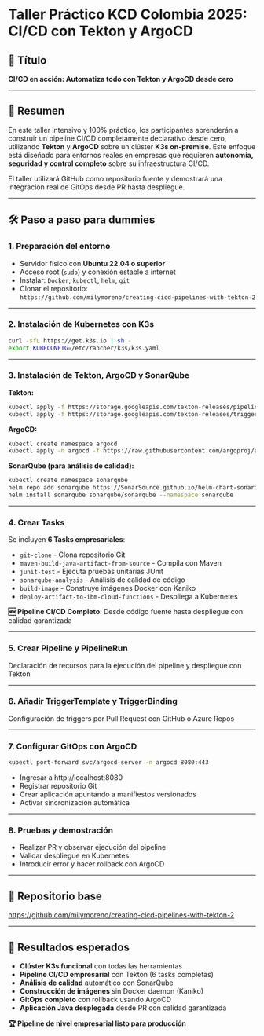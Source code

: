 # Taller Práctico KCD Colombia 2025: CI/CD con Tekton y ArgoCD

## 🎯 Título

**CI/CD en acción: Automatiza todo con Tekton y ArgoCD desde cero**

---

## 🧩 Resumen

En este taller intensivo y 100% práctico, los participantes aprenderán a construir un pipeline CI/CD completamente declarativo desde cero, utilizando **Tekton** y **ArgoCD** sobre un clúster **K3s on-premise**. Este enfoque está diseñado para entornos reales en empresas que requieren **autonomía, seguridad y control completo** sobre su infraestructura CI/CD. 

El taller utilizará GitHub como repositorio fuente y demostrará una integración real de GitOps desde PR hasta despliegue.

---

## 🛠️ Paso a paso para dummies

### 1. Preparación del entorno

- Servidor físico con **Ubuntu 22.04 o superior**
- Acceso root (`sudo`) y conexión estable a internet
- Instalar: `Docker`, `kubectl`, `helm`, `git`
- Clonar el repositorio:  
  `https://github.com/milymoreno/creating-cicd-pipelines-with-tekton-2`

---

### 2. Instalación de Kubernetes con K3s

```bash
curl -sfL https://get.k3s.io | sh -
export KUBECONFIG=/etc/rancher/k3s/k3s.yaml
```

---

### 3. Instalación de Tekton, ArgoCD y SonarQube

**Tekton:**
```bash
kubectl apply -f https://storage.googleapis.com/tekton-releases/pipeline/latest/release.yaml
kubectl apply -f https://storage.googleapis.com/tekton-releases/triggers/latest/release.yaml
```

**ArgoCD:**
```bash
kubectl create namespace argocd
kubectl apply -n argocd -f https://raw.githubusercontent.com/argoproj/argo-cd/stable/manifests/install.yaml
```

**SonarQube (para análisis de calidad):**
```bash
kubectl create namespace sonarqube
helm repo add sonarqube https://SonarSource.github.io/helm-chart-sonarqube
helm install sonarqube sonarqube/sonarqube --namespace sonarqube
```

---

### 4. Crear Tasks

Se incluyen **6 Tasks empresariales**:
- `git-clone` - Clona repositorio Git
- `maven-build-java-artifact-from-source` - Compila con Maven
- `junit-test` - Ejecuta pruebas unitarias JUnit
- `sonarqube-analysis` - Análisis de calidad de código
- `build-image` - Construye imágenes Docker con Kaniko
- `deploy-artifact-to-ibm-cloud-functions` - Despliega a Kubernetes

**🆕 Pipeline CI/CD Completo**: Desde código fuente hasta despliegue con calidad garantizada

---

### 5. Crear Pipeline y PipelineRun

Declaración de recursos para la ejecución del pipeline y despliegue con Tekton

---

### 6. Añadir TriggerTemplate y TriggerBinding

Configuración de triggers por Pull Request con GitHub o Azure Repos

---

### 7. Configurar GitOps con ArgoCD

```bash
kubectl port-forward svc/argocd-server -n argocd 8080:443
```

- Ingresar a http://localhost:8080
- Registrar repositorio Git
- Crear aplicación apuntando a manifiestos versionados
- Activar sincronización automática

---

### 8. Pruebas y demostración

- Realizar PR y observar ejecución del pipeline
- Validar despliegue en Kubernetes
- Introducir error y hacer rollback con ArgoCD

---

## 📂 Repositorio base

https://github.com/milymoreno/creating-cicd-pipelines-with-tekton-2

---

## 🎯 Resultados esperados

- **Clúster K3s funcional** con todas las herramientas
- **Pipeline CI/CD empresarial** con Tekton (6 tasks completas)
- **Análisis de calidad** automático con SonarQube
- **Construcción de imágenes** sin Docker daemon (Kaniko)
- **GitOps completo** con rollback usando ArgoCD
- **Aplicación Java desplegada** desde PR con calidad garantizada

**🏆 Pipeline de nivel empresarial listo para producción**
